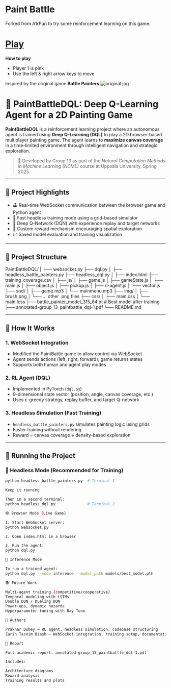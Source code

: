 Paint Battle
=======

Forked from A1rPun to try some reinforcement learning on this game.

# [Play](https://A1rPun.github.io/PaintBattle)

**How to play**
- Player 1 is pink
- Use the left & right arrow keys to move

Inspired by the original game **Battle Painters**
![original.jpg](/img/original.jpg)

# 🎨 PaintBattleDQL: Deep Q-Learning Agent for a 2D Painting Game

**PaintBattleDQL** is a reinforcement learning project where an autonomous agent is trained using **Deep Q-Learning (DQL)** to play a 2D browser-based multiplayer painting game. The agent learns to **maximize canvas coverage** in a time-limited environment through intelligent navigation and strategic exploration.

> 🧠 Developed by Group 13 as part of the *Natural Computation Methods in Machine Learning (NCML)* course at Uppsala University, Spring 2025.

---

## 🚀 Project Highlights

- 🕹️ Real-time WebSocket communication between the browser game and Python agent
- 🧪 Fast headless training mode using a grid-based simulator
- 🧠 Deep Q-Network (DQN) with experience replay and target networks
- 🎯 Custom reward mechanism encouraging spatial exploration
- 📈 Saved model evaluation and training visualization

---

## 🧱 Project Structure
PaintBattleDQL/
| 
├── websocket.py
├── dql.py
│ 
├── headless_battle_painters.py
├── headless_dql.py
│ 
├── index.html
├── training_coverage.csv
│ 
├── js/
│ ├── game.js
│ ├── gameState.js
│ ├── main.js
│ ├── object.js
│ ├── pickup.js
│ ├── rl-agent.js
│ └── vector.js
├── snd/
│ ├── game.mp3
│ └── mainmenu.mp3
├── img/
│ ├── brush.png
│ └── ... other .png files
├── css/
│ ├── main.css
│ └── main.less
├── battle_painter_model_315_64.pt   # Best model after training
├── annotated-group_13_paintbattle_dql-1.pdf
└── README.md

---

## 🧠 How It Works

### 1. WebSocket Integration

- Modified the PaintBattle game to allow control via WebSocket
- Agent sends actions (left, right, forward); game returns states
- Supports both human and agent play modes

### 2. RL Agent (DQL)

- Implemented in PyTorch (`dql.py`)
- 9-dimensional state vector (position, angle, canvas coverage, etc.)
- Uses ε-greedy strategy, replay buffer, and target Q-network

### 3. Headless Simulation (Fast Training)

- `headless_battle_painters.py` simulates painting logic using grids
- Faster training without rendering
- Reward = canvas coverage + density-based exploration

---

## 🧪 Running the Project

### 🔁 Headless Mode (Recommended for Training)

```bash
python headless_battle_painters.py  # Terminal 1

Keep it running

Then in a second terminal:
python headless_dql.py              # Terminal 2

🕸️ Browser Mode (Live Game)

1. Start WebSocket server:
python websocket.py

2. Open index.html in a browser

3. Run the agent:
python dql.py

🧪 Inference Mode

To run a trained agent:
python dql.py --mode inference --model_path models/best_model.pth

📚 Future Work

Multi-agent training (competitive/cooperative)
Temporal modeling with LSTMs
Double DQN / Dueling DQN
Power-ups, dynamic hazards
Hyperparameter tuning with Ray Tune

👥 Authors

Prakhar Dubey – RL agent, headless simulation, codebase structuring
Zarin Tasnim Biash – WebSocket integration, training setup, documentation

📄 Report

Full academic report: annotated-group_13_paintbattle_dql-1.pdf

Includes:

Architecture diagrams
Reward analysis
Training results and plots